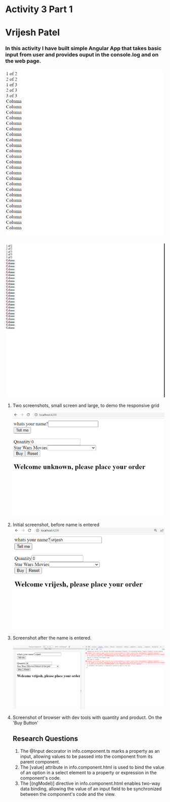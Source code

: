 # Activity 3 Part 1
# Vrijesh Patel
###  In this activity I have built simple Angular App that takes basic input from user and provides ouput in the console.log and on the web page.


   ![Screen shot before name ](ss4.PNG)
   
   ![Screen shot before name ](ss5.PNG)
   

1. Two screenshots, small screen and large, to demo the responsive grid

   ![Screen shot before name ](ss1.PNG)
2. Initial screenshot, before name is entered
   ![Screen shot before name ](ss2.PNG)
3. Screenshot after the name is entered.
   
   ![Screen shot before name ](ss3.PNG)
4. Screenshot of browser with dev tools with quantity and product. On the 'Buy Button'
   
   ## Research Questions 
   1. The @Input decorator in info.component.ts marks a property as an input, allowing values to be passed into the component from its parent component.
   2. The [value] attribute in info.component.html is used to bind the value of an option in a select element to a property or expression in the component's code.
   3. The [(ngModel)] directive in info.component.html enables two-way data binding, allowing the value of an input field to be synchronized between the component's code and the view.
